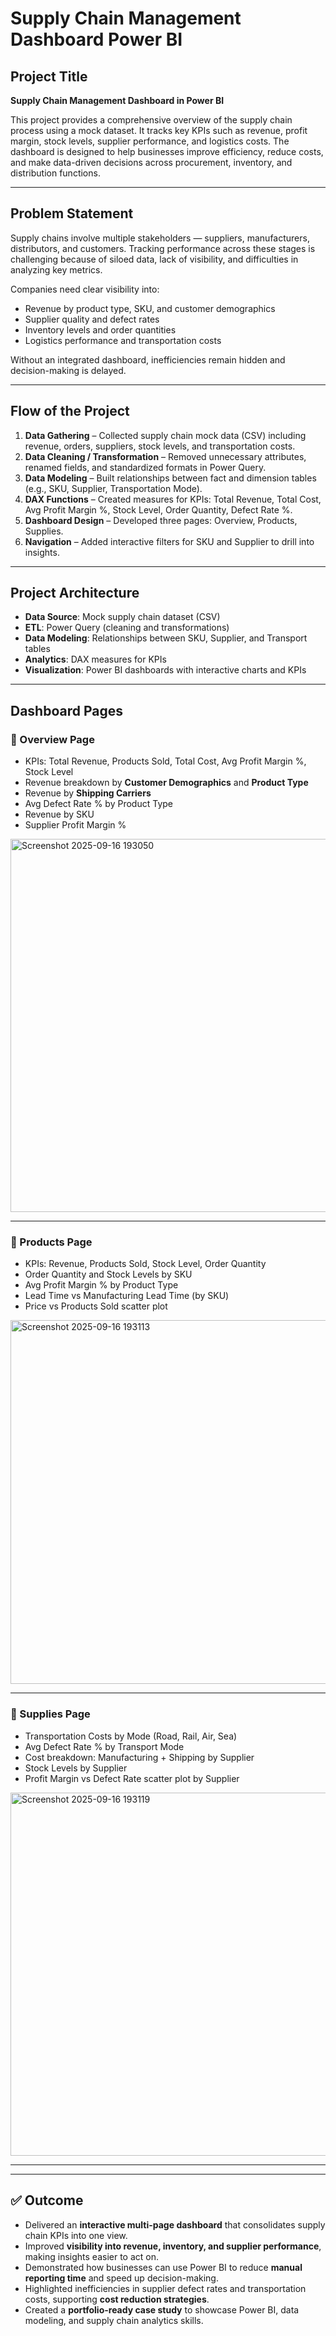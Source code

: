 # Supply Chain Management Dashboard Power BI

## Project Title
**Supply Chain Management Dashboard in Power BI**  

This project provides a comprehensive overview of the supply chain process using a mock dataset. It tracks key KPIs such as revenue, profit margin, stock levels, supplier performance, and logistics costs. The dashboard is designed to help businesses improve efficiency, reduce costs, and make data-driven decisions across procurement, inventory, and distribution functions.

---

## Problem Statement
Supply chains involve multiple stakeholders — suppliers, manufacturers, distributors, and customers. Tracking performance across these stages is challenging because of siloed data, lack of visibility, and difficulties in analyzing key metrics.  

Companies need clear visibility into:
- Revenue by product type, SKU, and customer demographics  
- Supplier quality and defect rates  
- Inventory levels and order quantities  
- Logistics performance and transportation costs  

Without an integrated dashboard, inefficiencies remain hidden and decision-making is delayed.

---

## Flow of the Project
1. **Data Gathering** – Collected supply chain mock data (CSV) including revenue, orders, suppliers, stock levels, and transportation costs.  
2. **Data Cleaning / Transformation** – Removed unnecessary attributes, renamed fields, and standardized formats in Power Query.  
3. **Data Modeling** – Built relationships between fact and dimension tables (e.g., SKU, Supplier, Transportation Mode).  
4. **DAX Functions** – Created measures for KPIs: Total Revenue, Total Cost, Avg Profit Margin %, Stock Level, Order Quantity, Defect Rate %.  
5. **Dashboard Design** – Developed three pages: Overview, Products, Supplies.  
6. **Navigation** – Added interactive filters for SKU and Supplier to drill into insights.  

---

## Project Architecture
- **Data Source**: Mock supply chain dataset (CSV)  
- **ETL**: Power Query (cleaning and transformations)  
- **Data Modeling**: Relationships between SKU, Supplier, and Transport tables  
- **Analytics**: DAX measures for KPIs  
- **Visualization**: Power BI dashboards with interactive charts and KPIs  

---

## Dashboard Pages

### 🔹 Overview Page
- KPIs: Total Revenue, Products Sold, Total Cost, Avg Profit Margin %, Stock Level  
- Revenue breakdown by **Customer Demographics** and **Product Type**  
- Revenue by **Shipping Carriers**  
- Avg Defect Rate % by Product Type  
- Revenue by SKU  
- Supplier Profit Margin %  
<img width="1086" height="597" alt="Screenshot 2025-09-16 193050" src="https://github.com/user-attachments/assets/0ae09c62-6901-4918-b8cd-afd8ce4af235" />

---

### 🔹 Products Page
- KPIs: Revenue, Products Sold, Stock Level, Order Quantity  
- Order Quantity and Stock Levels by SKU  
- Avg Profit Margin % by Product Type  
- Lead Time vs Manufacturing Lead Time (by SKU)  
- Price vs Products Sold scatter plot  
<img width="1059" height="582" alt="Screenshot 2025-09-16 193113" src="https://github.com/user-attachments/assets/8d33d25a-0bfa-4f67-8cb4-5f6953bfa621" />

---

### 🔹 Supplies Page
- Transportation Costs by Mode (Road, Rail, Air, Sea)  
- Avg Defect Rate % by Transport Mode  
- Cost breakdown: Manufacturing + Shipping by Supplier  
- Stock Levels by Supplier  
- Profit Margin vs Defect Rate scatter plot by Supplier  
<img width="1061" height="581" alt="Screenshot 2025-09-16 193119" src="https://github.com/user-attachments/assets/d672c1b2-428c-4fbc-8444-0a6785fd8e50" />

---


---

## ✅ Outcome
- Delivered an **interactive multi-page dashboard** that consolidates supply chain KPIs into one view.  
- Improved **visibility into revenue, inventory, and supplier performance**, making insights easier to act on.  
- Demonstrated how businesses can use Power BI to reduce **manual reporting time** and speed up decision-making.  
- Highlighted inefficiencies in supplier defect rates and transportation costs, supporting **cost reduction strategies**.  
- Created a **portfolio-ready case study** to showcase Power BI, data modeling, and supply chain analytics skills.  

